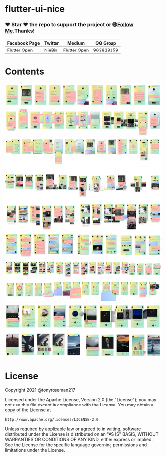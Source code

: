 # flutter-ui-nice

### :heart: Star :heart: the repo to support the project or :smile:[Follow Me](https://github.com/tonyroseman217).Thanks!

| Facebook Page                                         | Twitter                                 | Medium                                         | QQ Group  |
| ----------------------------------------------------- | --------------------------------------- | ---------------------------------------------- | --------- |
| [Flutter Open ](https://www.facebook.com/flutteropen) | [NieBin](https://twitter.com/niebin_gg) | [Flutter Open](https://medium.com/flutteropen) | 963828159 |

# Contents

<img src="doc/01-signup-no.jpg"/>

<img src="doc/02-walk_through-no.jpg"/>

<img src="doc/03-navigation-no.jpg" />

<img src="doc/04-profile-no.jpg"/>

<img src="doc/05-feed-no.jpg"/>

<img src="doc/06-chat-no.jpg" />

<img src="doc/07-shopping-no.jpg" />

<img src="doc/08-statistics-no.jpg"/>

<img src="doc/09-media-no.jpg"/>

<img src="doc/10-camera-no.jpg"/>

# License

Copyright 2021 @tonyroseman217

Licensed under the Apache License, Version 2.0 (the "License");
you may not use this file except in compliance with the License.
You may obtain a copy of the License at

    http://www.apache.org/licenses/LICENSE-2.0

Unless required by applicable law or agreed to in writing, software
distributed under the License is distributed on an "AS IS" BASIS,
WITHOUT WARRANTIES OR CONDITIONS OF ANY KIND, either express or implied.
See the License for the specific language governing permissions and
limitations under the License.
